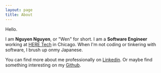 ```yaml
---
layout: page
title: About
---
```


Hello.

I am **Nguyen Nguyen**, or "Wen" for short. I am a **Software Engineer**
working at [HERE Tech](https://www.linkedin.com/company/3237134/) in Chicago.
When I'm not coding or tinkering with software, I brush up onmy Japanese.

You can find more about me professionally 
on [Linkedin](https://www.linkedin.com/in/nguyensquared/). 
Or maybe find something interesting 
on my [Github](https://github.com/wenn).



